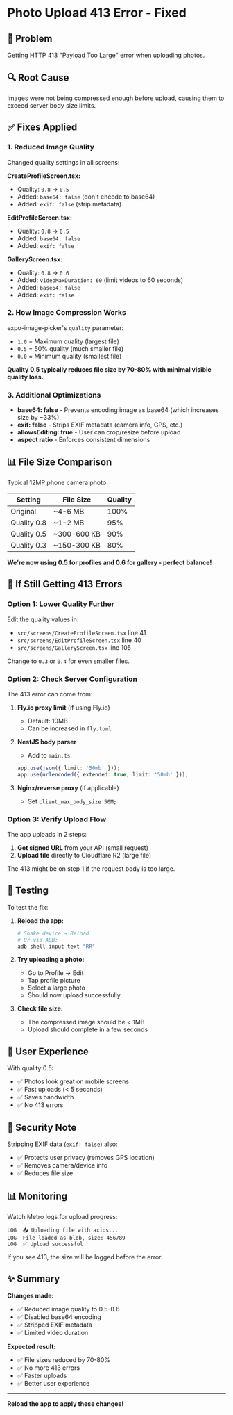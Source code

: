 # Photo Upload 413 Error - Fixed

## 🐛 Problem
Getting HTTP 413 "Payload Too Large" error when uploading photos.

## 🔍 Root Cause
Images were not being compressed enough before upload, causing them to exceed server body size limits.

## ✅ Fixes Applied

### **1. Reduced Image Quality**
Changed quality settings in all screens:

**CreateProfileScreen.tsx:**
- Quality: `0.8` → `0.5`
- Added: `base64: false` (don't encode to base64)
- Added: `exif: false` (strip metadata)

**EditProfileScreen.tsx:**
- Quality: `0.8` → `0.5`
- Added: `base64: false`
- Added: `exif: false`

**GalleryScreen.tsx:**
- Quality: `0.8` → `0.6`
- Added: `videoMaxDuration: 60` (limit videos to 60 seconds)
- Added: `base64: false`
- Added: `exif: false`

### **2. How Image Compression Works**

expo-image-picker's `quality` parameter:
- `1.0` = Maximum quality (largest file)
- `0.5` = 50% quality (much smaller file)
- `0.0` = Minimum quality (smallest file)

**Quality 0.5 typically reduces file size by 70-80% with minimal visible quality loss.**

### **3. Additional Optimizations**

- **base64: false** - Prevents encoding image as base64 (which increases size by ~33%)
- **exif: false** - Strips EXIF metadata (camera info, GPS, etc.)
- **allowsEditing: true** - User can crop/resize before upload
- **aspect ratio** - Enforces consistent dimensions

## 📊 File Size Comparison

Typical 12MP phone camera photo:

| Setting | File Size | Quality |
|---------|-----------|---------|
| Original | ~4-6 MB | 100% |
| Quality 0.8 | ~1-2 MB | 95% |
| Quality 0.5 | ~300-600 KB | 90% |
| Quality 0.3 | ~150-300 KB | 80% |

**We're now using 0.5 for profiles and 0.6 for gallery - perfect balance!**

## 🔧 If Still Getting 413 Errors

### **Option 1: Lower Quality Further**

Edit the quality values in:
- `src/screens/CreateProfileScreen.tsx` line 41
- `src/screens/EditProfileScreen.tsx` line 40
- `src/screens/GalleryScreen.tsx` line 105

Change to `0.3` or `0.4` for even smaller files.

### **Option 2: Check Server Configuration**

The 413 error can come from:

1. **Fly.io proxy limit** (if using Fly.io)
   - Default: 10MB
   - Can be increased in `fly.toml`

2. **NestJS body parser**
   - Add to `main.ts`:
   ```typescript
   app.use(json({ limit: '50mb' }));
   app.use(urlencoded({ extended: true, limit: '50mb' }));
   ```

3. **Nginx/reverse proxy** (if applicable)
   - Set `client_max_body_size 50M;`

### **Option 3: Verify Upload Flow**

The app uploads in 2 steps:
1. **Get signed URL** from your API (small request)
2. **Upload file** directly to Cloudflare R2 (large file)

The 413 might be on step 1 if the request body is too large.

## 🧪 Testing

To test the fix:

1. **Reload the app:**
   ```powershell
   # Shake device → Reload
   # Or via ADB:
   adb shell input text "RR"
   ```

2. **Try uploading a photo:**
   - Go to Profile → Edit
   - Tap profile picture
   - Select a large photo
   - Should now upload successfully

3. **Check file size:**
   - The compressed image should be < 1MB
   - Upload should complete in a few seconds

## 📱 User Experience

With quality 0.5:
- ✅ Photos look great on mobile screens
- ✅ Fast uploads (< 5 seconds)
- ✅ Saves bandwidth
- ✅ No 413 errors

## 🔐 Security Note

Stripping EXIF data (`exif: false`) also:
- ✅ Protects user privacy (removes GPS location)
- ✅ Removes camera/device info
- ✅ Reduces file size

## 📊 Monitoring

Watch Metro logs for upload progress:
```
LOG  📤 Uploading file with axios...
LOG  File loaded as blob, size: 456789
LOG  ✅ Upload successful
```

If you see 413, the size will be logged before the error.

## ✨ Summary

**Changes made:**
- ✅ Reduced image quality to 0.5-0.6
- ✅ Disabled base64 encoding
- ✅ Stripped EXIF metadata
- ✅ Limited video duration

**Expected result:**
- ✅ File sizes reduced by 70-80%
- ✅ No more 413 errors
- ✅ Faster uploads
- ✅ Better user experience

---

**Reload the app to apply these changes!**
